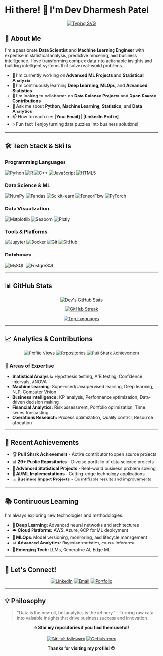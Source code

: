 # Hi there! 👋 I'm Dev Dharmesh Patel

<div align="center">
  
[![Typing SVG](https://readme-typing-svg.herokuapp.com?font=Fira+Code&size=30&pause=1000&color=36BCF7&center=true&vCenter=true&width=500&lines=Data+Scientist;Machine+Learning+Engineer;Statistical+Analyst;Python+Developer)](https://git.io/typing-svg)

</div>

## 🚀 About Me

I'm a passionate **Data Scientist** and **Machine Learning Engineer** with expertise in statistical analysis, predictive modeling, and business intelligence. I love transforming complex data into actionable insights and building intelligent systems that solve real-world problems.

- 🔭 I'm currently working on **Advanced ML Projects** and **Statistical Analysis**
- 🌱 I'm continuously learning **Deep Learning**, **MLOps**, and **Advanced Statistics**
- 👯 I'm looking to collaborate on **Data Science Projects** and **Open Source Contributions**
- 💬 Ask me about **Python**, **Machine Learning**, **Statistics**, and **Data Analytics**
- 📫 How to reach me: **[Your Email]** | **[LinkedIn Profile]**
- ⚡ Fun fact: I enjoy turning data puzzles into business solutions!

---

## 🛠️ Tech Stack & Skills

### Programming Languages
![Python](https://img.shields.io/badge/Python-3776AB?style=for-the-badge&logo=python&logoColor=white)
![R](https://img.shields.io/badge/R-276DC3?style=for-the-badge&logo=r&logoColor=white)
![C++](https://img.shields.io/badge/C%2B%2B-00599C?style=for-the-badge&logo=c%2B%2B&logoColor=white)
![JavaScript](https://img.shields.io/badge/JavaScript-F7DF1E?style=for-the-badge&logo=javascript&logoColor=black)
![HTML5](https://img.shields.io/badge/HTML5-E34F26?style=for-the-badge&logo=html5&logoColor=white)

### Data Science & ML
![NumPy](https://img.shields.io/badge/NumPy-013243?style=for-the-badge&logo=numpy&logoColor=white)
![Pandas](https://img.shields.io/badge/Pandas-150458?style=for-the-badge&logo=pandas&logoColor=white)
![Scikit-learn](https://img.shields.io/badge/Scikit--learn-F7931E?style=for-the-badge&logo=scikit-learn&logoColor=white)
![TensorFlow](https://img.shields.io/badge/TensorFlow-FF6F00?style=for-the-badge&logo=tensorflow&logoColor=white)
![PyTorch](https://img.shields.io/badge/PyTorch-EE4C2C?style=for-the-badge&logo=pytorch&logoColor=white)

### Data Visualization
![Matplotlib](https://img.shields.io/badge/Matplotlib-11557c?style=for-the-badge&logo=matplotlib&logoColor=white)
![Seaborn](https://img.shields.io/badge/Seaborn-4c72b0?style=for-the-badge&logo=seaborn&logoColor=white)
![Plotly](https://img.shields.io/badge/Plotly-3F4F75?style=for-the-badge&logo=plotly&logoColor=white)

### Tools & Platforms
![Jupyter](https://img.shields.io/badge/Jupyter-F37626?style=for-the-badge&logo=jupyter&logoColor=white)
![Docker](https://img.shields.io/badge/Docker-2496ED?style=for-the-badge&logo=docker&logoColor=white)
![Git](https://img.shields.io/badge/Git-F05032?style=for-the-badge&logo=git&logoColor=white)
![GitHub](https://img.shields.io/badge/GitHub-181717?style=for-the-badge&logo=github&logoColor=white)

### Databases
![MySQL](https://img.shields.io/badge/MySQL-4479A1?style=for-the-badge&logo=mysql&logoColor=white)
![PostgreSQL](https://img.shields.io/badge/PostgreSQL-336791?style=for-the-badge&logo=postgresql&logoColor=white)

---

## 📊 GitHub Stats

<div align="center">
  
[![Dev's GitHub Stats](https://github-readme-stats.vercel.app/api?username=devpatel0005&show_icons=true&theme=tokyonight&hide_border=true&count_private=true)](https://github.com/devpatel0005)

[![GitHub Streak](https://github-readme-streak-stats.herokuapp.com/?user=devpatel0005&theme=tokyonight&hide_border=true)](https://github.com/devpatel0005)

[![Top Languages](https://github-readme-stats.vercel.app/api/top-langs/?username=devpatel0005&layout=compact&theme=tokyonight&hide_border=true)](https://github.com/devpatel0005)

</div>

---



## 📈 Analytics & Contributions

<div align="center">

[![Profile Views](https://komarev.com/ghpvc/?username=devpatel0005&color=brightgreen&style=flat-square)](https://github.com/devpatel0005)
[![Repositories](https://img.shields.io/badge/Repositories-29-blue?style=flat-square)](https://github.com/devpatel0005?tab=repositories)
[![Pull Shark Achievement](https://img.shields.io/badge/Achievement-Pull%20Shark-orange?style=flat-square)](https://github.com/devpatel0005)

</div>

### 🎯 Areas of Expertise
- **Statistical Analysis:** Hypothesis testing, A/B testing, Confidence intervals, ANOVA
- **Machine Learning:** Supervised/Unsupervised learning, Deep learning, NLP, Computer Vision
- **Business Intelligence:** KPI analysis, Performance optimization, Data-driven decision making
- **Financial Analytics:** Risk assessment, Portfolio optimization, Time series forecasting
- **Operations Research:** Process optimization, Quality control, Resource allocation

---

## 🌟 Recent Achievements

- 🏆 **Pull Shark Achievement** - Active contributor to open source projects
- 📊 **29+ Public Repositories** - Diverse portfolio of data science projects
- 🔬 **Advanced Statistical Projects** - Real-world business problem solving
- 🤖 **AI/ML Implementations** - Cutting-edge technology applications
- 📈 **Business Impact Projects** - Quantifiable results and improvements

---

## 📚 Continuous Learning

I'm always exploring new technologies and methodologies:

- 🧠 **Deep Learning:** Advanced neural networks and architectures
- ☁️ **Cloud Platforms:** AWS, Azure, GCP for ML deployment
- 🔄 **MLOps:** Model versioning, monitoring, and lifecycle management
- 📊 **Advanced Analytics:** Bayesian statistics, causal inference
- 🚀 **Emerging Tech:** LLMs, Generative AI, Edge ML

---

## 🤝 Let's Connect!

<div align="center">

[![LinkedIn](https://img.shields.io/badge/LinkedIn-0A66C2?style=for-the-badge&logo=linkedin&logoColor=white)](https://linkedin.com/in/yourprofile)
[![Email](https://img.shields.io/badge/Email-D14836?style=for-the-badge&logo=gmail&logoColor=white)](mailto:your.email@gmail.com)
[![Portfolio](https://img.shields.io/badge/Portfolio-000000?style=for-the-badge&logo=About.me&logoColor=white)](https://yourportfolio.com)

</div>

---

## 💡 Philosophy

> "Data is the new oil, but analytics is the refinery." - Turning raw data into valuable insights that drive business success and innovation.

<div align="center">

**⭐ Star my repositories if you find them useful!**

[![GitHub followers](https://img.shields.io/github/followers/devpatel0005?style=social)](https://github.com/devpatel0005)
[![GitHub stars](https://img.shields.io/github/stars/devpatel0005?style=social)](https://github.com/devpatel0005)

**Thanks for visiting my profile! 😊**

</div>
